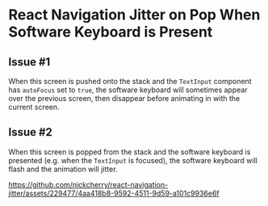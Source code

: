 # React Navigation Jitter on Pop When Software Keyboard is Present

## Issue #1
When this screen is pushed onto the stack and the `TextInput` component has `autoFocus` set to `true`, the software keyboard will sometimes appear over the previous screen, then disappear before animating in with the current screen.

## Issue #2
When this screen is popped from the stack and the software keyboard is presented (e.g. when the `TextInput` is focused), the software keyboard will flash and the animation will jitter.

https://github.com/nickcherry/react-navigation-jitter/assets/229477/4aa418b8-9592-4511-9d59-a101c9936e6f

